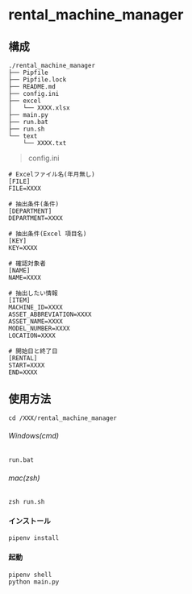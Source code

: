 # rental_machine_manager


## 構成
```
./rental_machine_manager
├── Pipfile
├── Pipfile.lock
├── README.md
├── config.ini
├── excel
│   └── XXXX.xlsx
├── main.py
├── run.bat
├── run.sh
└── text
    └── XXXX.txt
```

> config.ini
```
# Excelファイル名(年月無し)
[FILE]
FILE=XXXX

# 抽出条件(条件)
[DEPARTMENT]
DEPARTMENT=XXXX

# 抽出条件(Excel 項目名)
[KEY]
KEY=XXXX

# 確認対象者
[NAME]
NAME=XXXX

# 抽出したい情報
[ITEM]
MACHINE_ID=XXXX
ASSET_ABBREVIATION=XXXX
ASSET_NAME=XXXX
MODEL_NUMBER=XXXX
LOCATION=XXXX

# 開始日と終了日
[RENTAL]
START=XXXX
END=XXXX
```

## 使用方法
```
cd /XXX/rental_machine_manager
```
###### Windows(cmd)
```
run.bat
```
###### mac(zsh)
```
zsh run.sh
```

#### インストール
```
pipenv install
```
#### 起動
```
pipenv shell
python main.py
```